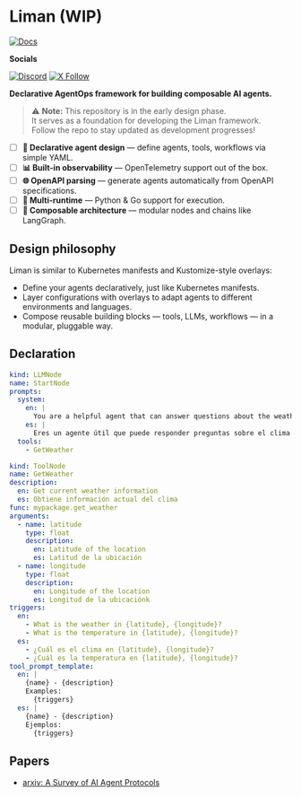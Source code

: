 # Liman (WIP)

[![Docs](https://img.shields.io/badge/docs-read-brightgreen?logo=nextdotjs)](https://liman-ai.vercel.app/docs/poc)

**Socials**

[![Discord](https://dcbadge.limes.pink/api/server/https://discord.gg/rmucxEzSyY?compact=true&style=flat)](https://discord.gg/rmucxEzSyY) [![X Follow](https://img.shields.io/twitter/follow/liman_ai?style=social)](https://x.com/liman_ai)

**Declarative AgentOps framework for building composable AI agents.**

> ⚠️ **Note:** This repository is in the early design phase.  
> It serves as a foundation for developing the Liman framework.  
> Follow the repo to stay updated as development progresses!

- [ ] **🧠 Declarative agent design** — define agents, tools, workflows via simple YAML.
- [ ] **📊 Built-in observability** — OpenTelemetry support out of the box.
- [ ] **🌐 OpenAPI parsing** — generate agents automatically from OpenAPI specifications.
- [ ] **🔁 Multi-runtime** — Python & Go support for execution.
- [ ] **🧱 Composable architecture** — modular nodes and chains like LangGraph.

## Design philosophy

Liman is similar to Kubernetes manifests and Kustomize-style overlays:

- Define your agents declaratively, just like Kubernetes manifests.
- Layer configurations with overlays to adapt agents to different environments and languages.
- Compose reusable building blocks — tools, LLMs, workflows — in a modular, pluggable way.

## Declaration

```yaml
kind: LLMNode
name: StartNode
prompts:
  system:
    en: |
      You are a helpful agent that can answer questions about the weather.
    es: |
      Eres un agente útil que puede responder preguntas sobre el clima.
  tools:
    - GetWeather

kind: ToolNode
name: GetWeather
description:
  en: Get current weather information
  es: Obtiene información actual del clima
func: mypackage.get_weather
arguments:
  - name: latitude
    type: float
    description:
      en: Latitude of the location
      es: Latitud de la ubicación
  - name: longitude
    type: float
    description:
      en: Longitude of the location
      es: Longitud de la ubicaciónk
triggers:
  en:
    - What is the weather in {latitude}, {longitude}?
    - What is the temperature in {latitude}, {longitude}?
  es:
    - ¿Cuál es el clima en {latitude}, {longitude}?
    - ¿Cuál es la temperatura en {latitude}, {longitude}?
tool_prompt_template:
  en: |
    {name} - {description}
    Examples:
      {triggers}
  es: |
    {name} - {description}
    Ejemplos:
      {triggers}
```

## Papers

- [arxiv: A Survey of AI Agent Protocols](https://arxiv.org/abs/2504.16736)
